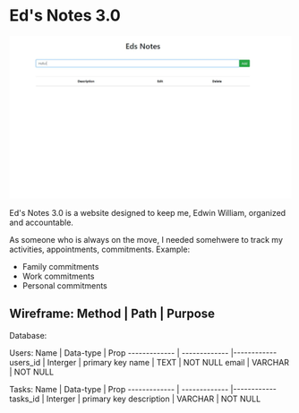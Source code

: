 # Ed's Notes 3.0

![](src/images/eds_example.JPG)

Ed's Notes 3.0  is a website designed to keep me, Edwin William, organized and accountable.

As someone who is always on the move, I needed somehwere to track my activities, appointments, commitments. Example:
* Family commitments
* Work commitments
* Personal commitments


Wireframe:
Method  |   Path    |   Purpose
--------------------------------
[](src/images/Wireframe%20eds%20notes.drawio)

Database:

Users:
Name    |   Data-type   |   Prop
------------- | ------------- |------------
users_id    |   Interger |   primary key
name    |   TEXT    |   NOT NULL
email   |   VARCHAR |   NOT NULL

Tasks:
Name    |   Data-type   |   Prop
------------- | ------------- |------------
tasks_id    |   Interger |   primary key
description   |   VARCHAR    |   NOT NULL
